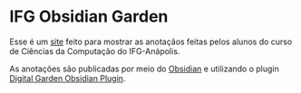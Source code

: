 # IFG Obsidian Garden
Esse é um [site](https://annotations.grupocrias.com/) feito para mostrar as anotaçãos feitas pelos alunos do curso de Ciências da Computação do IFG-Anápolis.

As anotações são publicadas por meio do [Obsidian](https://obsidian.md/) e utilizando o plugin [Digital Garden Obsidian Plugin](https://github.com/oleeskild/Obsidian-Digital-Garden). 
